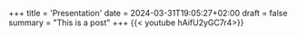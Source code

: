 +++
title = 'Presentation'
date = 2024-03-31T19:05:27+02:00
draft = false
summary = "This is a post"
+++
{{< youtube hAifU2yGC7r4>}}
